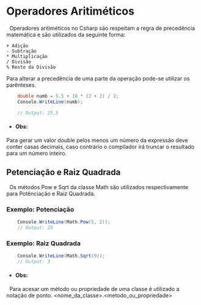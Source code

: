 # Operadores Aritiméticos

&nbsp; Operadores aritiméticos no Csharp são respeitam a regra de precedência matemática e são utilizados da seguinte forma:

    + Adição
    - Subtração
    * Multiplicação
    / Divisão
    % Resto da Divisão

Para alterar a precedência de uma parte da operação pode-se utilizar os parênteses.

```csharp
    double numb = 5.5 + 10 * (2 + 2) / 2;
    Console.WriteLine(numb);    

    // Output: 25,5
```

* #### Obs:

Para gerar um valor double pelos menos um número da expressão deve conter casas decimais, caso contrário o compilador irá truncar o resultado para um número inteiro.

## Petenciação e Raiz Quadrada

&nbsp; Os métodos Pow e Sqrt da classe Math são utilizados respectivamente para Potênciação e Raiz Quadrada.

### Exemplo: Potenciação

```csharp
    Console.WriteLine(Math.Pow(5, 2));
    // Output: 25
```


### Exemplo: Raiz Quadrada

```csharp
    Console.WriteLine(Math.Sqrt(9));
    // Output: 3
```

* #### Obs:

&nbsp; Para acesar um método ou propriedade de uma classe é utilizado a notação de ponto. 
<nome_da_classe>.<metodo_ou_propriedade>
